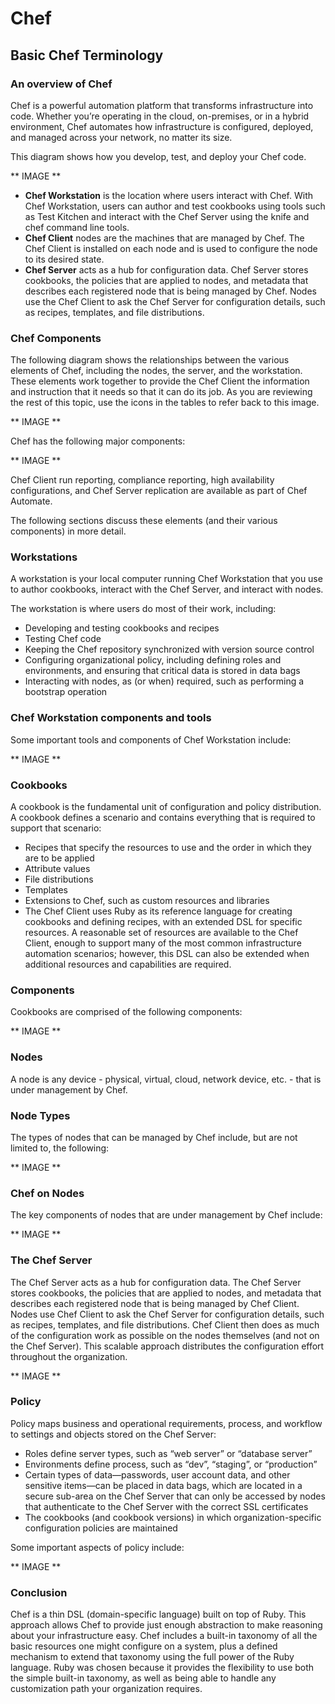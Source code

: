 # Chef

## Basic Chef Terminology

### An overview of Chef

Chef is a powerful automation platform that transforms infrastructure into code. Whether you’re operating in the cloud, on-premises, or in a hybrid environment, Chef automates how infrastructure is configured, deployed, and managed across your network, no matter its size.

This diagram shows how you develop, test, and deploy your Chef code.

** IMAGE **

- **Chef Workstation** is the location where users interact with Chef. With Chef Workstation, users can author and test cookbooks using tools such as Test Kitchen and interact with the Chef Server using the knife and chef command line tools.
- **Chef Client** nodes are the machines that are managed by Chef. The Chef Client is installed on each node and is used to configure the node to its desired state.
- **Chef Server** acts as a hub for configuration data. Chef Server stores cookbooks, the policies that are applied to nodes, and metadata that describes each registered node that is being managed by Chef. Nodes use the Chef Client to ask the Chef Server for configuration details, such as recipes, templates, and file distributions.

### Chef Components

The following diagram shows the relationships between the various elements of Chef, including the nodes, the server, and the workstation. These elements work together to provide the Chef Client the information and instruction that it needs so that it can do its job. As you are reviewing the rest of this topic, use the icons in the tables to refer back to this image.

** IMAGE **

Chef has the following major components:

** IMAGE **

Chef Client run reporting, compliance reporting, high availability configurations, and Chef Server replication are available as part of Chef Automate.

The following sections discuss these elements (and their various components) in more detail.

### Workstations

A workstation is your local computer running Chef Workstation that you use to author cookbooks, interact with the Chef Server, and interact with nodes.

The workstation is where users do most of their work, including:

- Developing and testing cookbooks and recipes
- Testing Chef code
- Keeping the Chef repository synchronized with version source control
- Configuring organizational policy, including defining roles and environments, and ensuring that critical data is stored in data bags
- Interacting with nodes, as (or when) required, such as performing a bootstrap operation

### Chef Workstation components and tools

Some important tools and components of Chef Workstation include:

** IMAGE **

### Cookbooks

A cookbook is the fundamental unit of configuration and policy distribution. A cookbook defines a scenario and contains everything that is required to support that scenario:

- Recipes that specify the resources to use and the order in which they are to be applied
- Attribute values
- File distributions
- Templates
- Extensions to Chef, such as custom resources and libraries
- The Chef Client uses Ruby as its reference language for creating cookbooks and defining recipes, with an extended DSL for specific resources. A reasonable set of resources are available to the Chef Client, enough to support many of the most common infrastructure automation scenarios; however, this DSL can also be extended when additional resources and capabilities are required.

### Components

Cookbooks are comprised of the following components:

** IMAGE **

### Nodes

A node is any device - physical, virtual, cloud, network device, etc. - that is under management by Chef.

### Node Types

The types of nodes that can be managed by Chef include, but are not limited to, the following:

** IMAGE **

### Chef on Nodes

The key components of nodes that are under management by Chef include:

** IMAGE **

### The Chef Server

The Chef Server acts as a hub for configuration data. The Chef Server stores cookbooks, the policies that are applied to nodes, and metadata that describes each registered node that is being managed by Chef Client. Nodes use Chef Client to ask the Chef Server for configuration details, such as recipes, templates, and file distributions. Chef Client then does as much of the configuration work as possible on the nodes themselves (and not on the Chef Server). This scalable approach distributes the configuration effort throughout the organization.

** IMAGE **

### Policy

Policy maps business and operational requirements, process, and workflow to settings and objects stored on the Chef Server:

- Roles define server types, such as “web server” or “database server”
- Environments define process, such as “dev”, “staging”, or “production”
- Certain types of data—passwords, user account data, and other sensitive items—can be placed in data bags, which are located in a secure sub-area on the Chef Server that can only be accessed by nodes that authenticate to the Chef Server with the correct SSL certificates
- The cookbooks (and cookbook versions) in which organization-specific configuration policies are maintained

Some important aspects of policy include:

** IMAGE **

### Conclusion

Chef is a thin DSL (domain-specific language) built on top of Ruby. This approach allows Chef to provide just enough abstraction to make reasoning about your infrastructure easy. Chef includes a built-in taxonomy of all the basic resources one might configure on a system, plus a defined mechanism to extend that taxonomy using the full power of the Ruby language. Ruby was chosen because it provides the flexibility to use both the simple built-in taxonomy, as well as being able to handle any customization path your organization requires.
